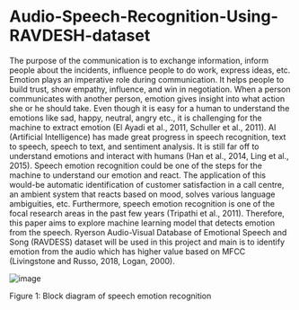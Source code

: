 # Audio-Speech-Recognition-Using-RAVDESH-dataset

The purpose of the communication is to exchange information, inform people about the incidents, influence people to do work, express ideas, etc. Emotion plays an imperative role during communication. It helps people to build trust, show empathy, influence, and win in negotiation. When a person communicates with another person, emotion gives insight into what action she or he should take. Even though it is easy for a human to understand the emotions like sad, happy, neutral, angry etc., it is challenging for the machine to extract emotion (El Ayadi et al., 2011, Schuller et al., 2011). AI (Artificial Intelligence) has made great progress in speech recognition, text to speech, speech to text, and sentiment analysis. It is still far off to understand emotions and interact with humans (Han et al., 2014, Ling et al., 2015). Speech emotion recognition could be one of the steps for the machine to understand our emotion and react. The application of this would-be automatic identification of customer satisfaction in a call centre, an ambient system that reacts based on mood, solves various language ambiguities, etc. Furthermore, speech emotion recognition is one of the focal research areas in the past few years (Tripathi et al., 2011). Therefore, this paper aims to explore machine learning model that detects emotion from the speech. Ryerson Audio-Visual Database of Emotional Speech and Song (RAVDESS) dataset will be used in this project and main is to identify emotion from the audio which has higher value based on MFCC (Livingstone and Russo, 2018, Logan, 2000).

![image](https://github.com/user-attachments/assets/4f2163de-09c3-4333-9605-3e3ac95cad74)

Figure 1: Block diagram of speech emotion recognition

